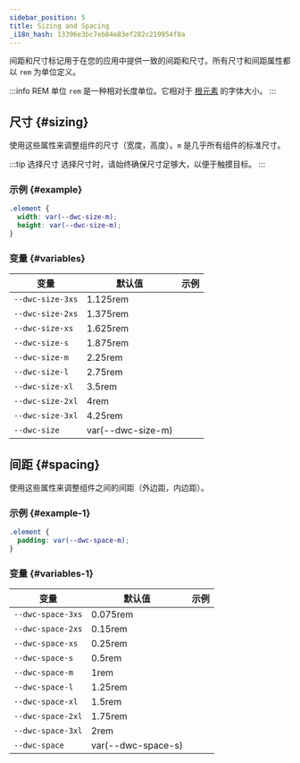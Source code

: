 ```yaml
---
sidebar_position: 5
title: Sizing and Spacing
_i18n_hash: 13396e3bc7eb84e83ef282c219954f8a
---
```

间距和尺寸标记用于在您的应用中提供一致的间距和尺寸。所有尺寸和间距属性都以 `rem` 为单位定义。

:::info REM 单位
`rem` 是一种相对长度单位。它相对于 [根元素](https://developer.mozilla.org/en-US/docs/Web/HTML/Element/html) 的字体大小。
:::

## 尺寸 {#sizing}

使用这些属性来调整组件的尺寸（宽度，高度）。`m` 是几乎所有组件的标准尺寸。

:::tip 选择尺寸
选择尺寸时，请始终确保尺寸足够大，以便于触摸目标。
:::

### 示例 {#example}

```css
.element {
  width: var(--dwc-size-m);
  height: var(--dwc-size-m);
}
```

### 变量 {#variables}

| **变量**         | **默认值**    | **示例**                          |
| ---------------- | ------------- | --------------------------------- |
| `--dwc-size-3xs` | 1.125rem      | <SizingBox size="--dwc-size-3xs" /> |
| `--dwc-size-2xs` | 1.375rem      | <SizingBox size="--dwc-size-2xs" /> |
| `--dwc-size-xs`  | 1.625rem      | <SizingBox size="--dwc-size-xs" />  |
| `--dwc-size-s`   | 1.875rem      | <SizingBox size="--dwc-size-s" />   |
| `--dwc-size-m`   | 2.25rem       | <SizingBox size="--dwc-size-m" />   |
| `--dwc-size-l`   | 2.75rem       | <SizingBox size="--dwc-size-l" />   |
| `--dwc-size-xl`  | 3.5rem        | <SizingBox size="--dwc-size-xl" />  |
| `--dwc-size-2xl` | 4rem          | <SizingBox size="--dwc-size-2xl" /> |
| `--dwc-size-3xl` | 4.25rem       | <SizingBox size="--dwc-size-3xl" /> |
| `--dwc-size`     | var(--dwc-size-m) | <SizingBox size="--dwc-size" />     |

## 间距 {#spacing}

使用这些属性来调整组件之间的间距（外边距，内边距）。

### 示例 {#example-1}

```css
.element {
  padding: var(--dwc-space-m);
}
```

### 变量 {#variables-1}

| **变量**         | **默认值**    | **示例**                           |
| ---------------- | ------------- | ---------------------------------- |
| `--dwc-space-3xs` | 0.075rem      | <SpacingBox space="--dwc-space-3xs" /> |
| `--dwc-space-2xs` | 0.15rem       | <SpacingBox space="--dwc-space-2xs" /> |
| `--dwc-space-xs`  | 0.25rem       | <SpacingBox space="--dwc-space-xs" />  |
| `--dwc-space-s`   | 0.5rem        | <SpacingBox space="--dwc-space-s" />   |
| `--dwc-space-m`   | 1rem          | <SpacingBox space="--dwc-space-m" />   |
| `--dwc-space-l`   | 1.25rem       | <SpacingBox space="--dwc-space-l" />   |
| `--dwc-space-xl`  | 1.5rem        | <SpacingBox space="--dwc-space-xl" />  |
| `--dwc-space-2xl` | 1.75rem       | <SpacingBox space="--dwc-space-2xl" /> |
| `--dwc-space-3xl` | 2rem          | <SpacingBox space="--dwc-space-3xl" /> |
| `--dwc-space`     | var(--dwc-space-s) | <SpacingBox space="--dwc-space" />     |
